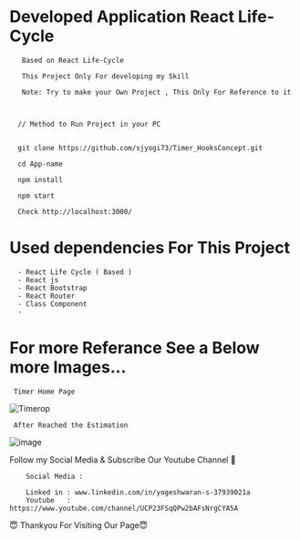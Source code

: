 # Developed Application React Life-Cycle
        
       Based on React Life-Cycle
       
       This Project Only For developing my Skill
       
       Note: Try to make your Own Project , This Only For Reference to it


     
      // Method to Run Project in your PC
       
       
      git clone https://github.com/sjyogi73/Timer_HooksConcept.git
      
      cd App-name
      
      npm install
      
      npm start
      
      Check http://localhost:3000/
      
      
 # Used dependencies For This Project
      - React Life Cycle ( Based )
      - React js
      - React Bootstrap
      - React Router
      - Class Component
      - 
      
      

 # For more Referance See a Below more Images...
  
     Timer Home Page 

![Timerop](https://user-images.githubusercontent.com/82278181/180430643-dc88d180-3036-459a-b121-d4365fa8ef8e.png)     

     After Reached the Estimation 

![image](https://user-images.githubusercontent.com/82278181/180430841-9e9916fb-f4cf-4b9c-a843-5d2c0bae20c2.png)

   

Follow my Social Media & Subscribe Our Youtube Channel 🙏


        Social Media :

        Linked in : www.linkedin.com/in/yogeshwaran-s-37939021a
        Youtube   : https://www.youtube.com/channel/UCP23FSqQPw2bAFsNrgCYA5A
        
                   
😇 Thankyou For Visiting Our Page😇

